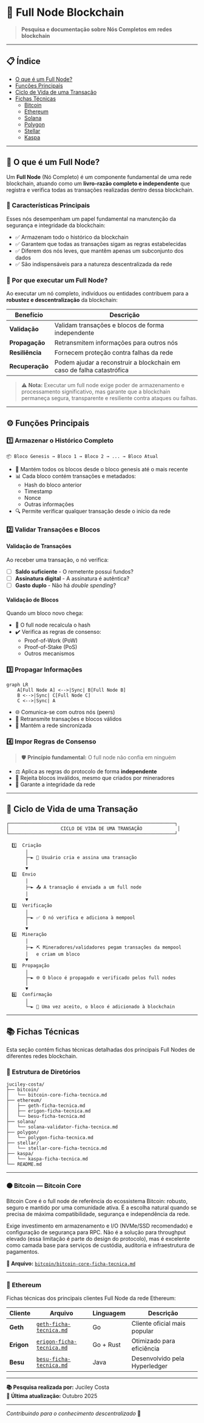 # 🔗 Full Node Blockchain

> **Pesquisa e documentação sobre Nós Completos em redes blockchain**

---

## 📋 Índice

- [O que é um Full Node?](#-o-que-é-um-full-node)
- [Funções Principais](#️-funções-principais)
- [Ciclo de Vida de uma Transação](#-ciclo-de-vida-de-uma-transação)
- [Fichas Técnicas](#-fichas-técnicas)
  - [Bitcoin](#-bitcoin--bitcoin-core)
  - [Ethereum](#-ethereum)
  - [Solana](#-solana)
  - [Polygon](#-polygon)
  - [Stellar](#-stellar)
  - [Kaspa](#-kaspa)

---

## 🎯 O que é um Full Node?

Um **Full Node** (Nó Completo) é um componente fundamental de uma rede blockchain, atuando como um **livro-razão completo e independente** que registra e verifica todas as transações realizadas dentro dessa blockchain.

### 🔑 Características Principais

Esses nós desempenham um papel fundamental na manutenção da segurança e integridade da blockchain:

- ✅ Armazenam todo o histórico da blockchain
- ✅ Garantem que todas as transações sigam as regras estabelecidas
- ✅ Diferem dos nós leves, que mantêm apenas um subconjunto dos dados
- ✅ São indispensáveis para a natureza descentralizada da rede

### 💪 Por que executar um Full Node?

Ao executar um nó completo, indivíduos ou entidades contribuem para a **robustez e descentralização** da blockchain:

| Benefício | Descrição |
|-----------|-----------|
| **Validação** | Validam transações e blocos de forma independente |
| **Propagação** | Retransmitem informações para outros nós |
| **Resiliência** | Fornecem proteção contra falhas da rede |
| **Recuperação** | Podem ajudar a reconstruir a blockchain em caso de falha catastrófica |

> ⚠️ **Nota:** Executar um full node exige poder de armazenamento e processamento significativo, mas garante que a blockchain permaneça segura, transparente e resiliente contra ataques ou falhas.

---

## ⚙️ Funções Principais

### 1️⃣ Armazenar o Histórico Completo

```text
📦 Bloco Genesis → Bloco 1 → Bloco 2 → ... → Bloco Atual
```

- 💾 Mantém todos os blocos desde o bloco genesis até o mais recente
- 📊 Cada bloco contém transações e metadados:
  - Hash do bloco anterior
  - Timestamp
  - Nonce
  - Outras informações
- 🔍 Permite verificar qualquer transação desde o início da rede

### 2️⃣ Validar Transações e Blocos

#### Validação de Transações

Ao receber uma transação, o nó verifica:

- [ ] **Saldo suficiente** - O remetente possui fundos?
- [ ] **Assinatura digital** - A assinatura é autêntica?
- [ ] **Gasto duplo** - Não há *double spending*?

#### Validação de Blocos

Quando um bloco novo chega:

- 🔐 O full node recalcula o hash
- ✔️ Verifica as regras de consenso:
  - Proof-of-Work (PoW)
  - Proof-of-Stake (PoS)
  - Outros mecanismos

### 3️⃣ Propagar Informações

```mermaid
graph LR
    A[Full Node A] <-->|Sync| B[Full Node B]
    B <-->|Sync| C[Full Node C]
    C <-->|Sync| A
```

- 🌐 Comunica-se com outros nós (peers)
- 📡 Retransmite transações e blocos válidos
- 🔄 Mantém a rede sincronizada

### 4️⃣ Impor Regras de Consenso

> 🛡️ **Princípio fundamental:** O full node não confia em ninguém

- ⚖️ Aplica as regras do protocolo de forma **independente**
- 🚫 Rejeita blocos inválidos, mesmo que criados por mineradores
- 🎯 Garante a integridade da rede

---

## 🔁 Ciclo de Vida de uma Transação

```text
┌─────────────────────────────────────────────────────────────┐
│                   CICLO DE VIDA DE UMA TRANSAÇÃO             │
└─────────────────────────────────────────────────────────────┘

  1️⃣  Criação
       │
       ├─► 👤 Usuário cria e assina uma transação
       │
       ▼
  2️⃣  Envio
       │
       ├─► 📤 A transação é enviada a um full node
       │
       ▼
  3️⃣  Verificação
       │
       ├─► ✅ O nó verifica e adiciona à mempool
       │
       ▼
  4️⃣  Mineração
       │
       ├─► ⛏️ Mineradores/validadores pegam transações da mempool
       │   e criam um bloco
       ▼
  5️⃣  Propagação
       │
       ├─► 🌐 O bloco é propagado e verificado pelos full nodes
       │
       ▼
  6️⃣  Confirmação
       │
       └─► 🎉 Uma vez aceito, o bloco é adicionado à blockchain
```

---

## 📚 Fichas Técnicas

Esta seção contém fichas técnicas detalhadas dos principais Full Nodes de diferentes redes blockchain.

### 📁 Estrutura de Diretórios

```tree
juciley-costa/
├── bitcoin/
│   └── bitcoin-core-ficha-tecnica.md
├── ethereum/
│   ├── geth-ficha-tecnica.md
│   ├── erigon-ficha-tecnica.md
│   └── besu-ficha-tecnica.md
├── solana/
│   └── solana-validator-ficha-tecnica.md
├── polygon/
│   └── polygon-ficha-tecnica.md
├── stellar/
│   └── stellar-core-ficha-tecnica.md
├── kaspa/
│   └── kaspa-ficha-tecnica.md
└── README.md
```

---

### 🟠 Bitcoin — Bitcoin Core

Bitcoin Core é o full node de referência do ecossistema Bitcoin: robusto, seguro e mantido por uma comunidade ativa. É a escolha natural quando se precisa de máxima compatibilidade, segurança e independência da rede. 

Exige investimento em armazenamento e I/O (NVMe/SSD recomendado) e configuração de segurança para RPC. Não é a solução para throughput elevado (essa limitação é parte do design do protocolo), mas é excelente como camada base para serviços de custódia, auditoria e infraestrutura de pagamentos.

**📄 Arquivo:** [`bitcoin/bitcoin-core-ficha-tecnica.md`](./bitcoin/bitcoin-core-ficha-tecnica.md)

---

### 🔵 Ethereum

Fichas técnicas dos principais clientes Full Node da rede Ethereum:

| Cliente | Arquivo | Linguagem | Descrição |
|---------|---------|-----------|-----------|
| **Geth** | [`geth-ficha-tecnica.md`](./ethereum/geth-ficha-tecnica.md) | Go | Cliente oficial mais popular |
| **Erigon** | [`erigon-ficha-tecnica.md`](./ethereum/erigon-ficha-tecnica.md) | Go + Rust | Otimizado para eficiência |
| **Besu** | [`besu-ficha-tecnica.md`](./ethereum/besu-ficha-tecnica.md) | Java | Desenvolvido pela Hyperledger |

---

**📚 Pesquisa realizada por:** Juciley Costa  
**📅 Última atualização:** Outubro 2025

---

*Contribuindo para o conhecimento descentralizado* 🚀
